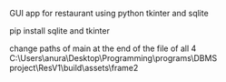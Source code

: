 GUI app for restaurant using python tkinter and sqlite

pip install sqlite and tkinter 

change paths of main at the end of the file of all 4
C:\Users\anura\Desktop\Programming\programs\DBMS project\ResV1\build\assets\frame2